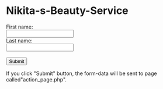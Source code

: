 # Nikita-s-Beauty-Service
<!DOCTYPE html>
<html>
<body>
<form acdtion="/action_page.php">
First name:<br>
<input type="text" name="firstname" value="">
<br>
Last name:<br>
<input type="text" name="lastname" value="">
<br><br>
<input type="submit" value="Submit">
</form>
<p>If you click "Submit" button, the form-data will be sent to page called"action_page.php".</p>
</body>
</html>

